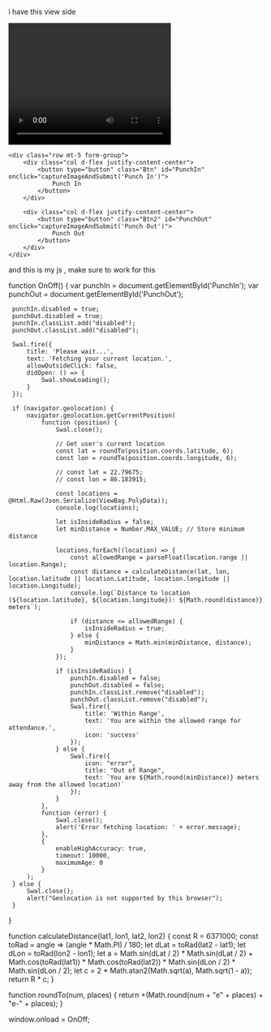 i have this view side

<form asp-action="AttendanceData" id="form" asp-controller="Geo" method="post">
    <div class="form-group text-center">
        <video id="video" width="320" height="240" autoplay playsinline></video>
        <canvas id="canvas" style="display: none;"></canvas>
    </div>
    <input type="hidden" name="Type" id="EntryType" />

    <div class="row mt-5 form-group">
        <div class="col d-flex justify-content-center">
            <button type="button" class="Btn" id="PunchIn" onclick="captureImageAndSubmit('Punch In')">
                Punch In
            </button>
        </div>

        <div class="col d-flex justify-content-center">
            <button type="button" class="Btn2" id="PunchOut" onclick="captureImageAndSubmit('Punch Out')">
                Punch Out
            </button>
        </div>
    </div>
</form>

and this is my js , make sure to work for this 
<script>
    const video = document.getElementById("video");
    const canvas = document.getElementById("canvas");
    const EntryTypeInput = document.getElementById("EntryType");
    const form = document.getElementById("form");

    // Start Camera
    navigator.mediaDevices.getUserMedia({ video: { facingMode: "user" } })
        .then(function (stream) {
            video.srcObject = stream;
            video.play();
        })
        .catch(function (error) {
            console.error("Error accessing camera: ", error);
        });

    function captureImageAndSubmit(entryType) {
        // Set Entry Type (Punch In / Punch Out)
        EntryTypeInput.value = entryType;

        // Capture Image
        const context = canvas.getContext("2d");
        canvas.width = video.videoWidth;
        canvas.height = video.videoHeight;
        context.drawImage(video, 0, 0, canvas.width, canvas.height);

        // Convert Image to Base64
        const imageData = canvas.toDataURL("image/png");
        
        // Append Image Data to Form
        const imageInput = document.createElement("input");
        imageInput.type = "hidden";
        imageInput.name = "ImageData";
        imageInput.value = imageData;
        form.appendChild(imageInput);

        // Submit Form
        form.submit();
    }
</script>
 function OnOff() {
     var punchIn = document.getElementById('PunchIn');
     var punchOut = document.getElementById('PunchOut');

     punchIn.disabled = true;
     punchOut.disabled = true;
     punchIn.classList.add("disabled");
     punchOut.classList.add("disabled");

     Swal.fire({
         title: 'Please wait...',
         text: 'Fetching your current location.',
         allowOutsideClick: false,
         didOpen: () => {
             Swal.showLoading();
         }
     });

     if (navigator.geolocation) {
         navigator.geolocation.getCurrentPosition(
             function (position) {
                 Swal.close();

                 // Get user's current location
                 const lat = roundTo(position.coords.latitude, 6);
                 const lon = roundTo(position.coords.longitude, 6);

                 // const lat = 22.79675;
                 // const lon = 86.183915;

                 const locations = @Html.Raw(Json.Serialize(ViewBag.PolyData));
                 console.log(locations);

                 let isInsideRadius = false;
                 let minDistance = Number.MAX_VALUE; // Store minimum distance

                 locations.forEach((location) => {
                     const allowedRange = parseFloat(location.range || location.Range);
                     const distance = calculateDistance(lat, lon, location.latitude || location.Latitude, location.longitude || location.Longitude);
                     console.log(`Distance to location (${location.latitude}, ${location.longitude}): ${Math.round(distance)} meters`);

                     if (distance <= allowedRange) {
                         isInsideRadius = true;
                     } else {
                         minDistance = Math.min(minDistance, distance);
                     }
                 });

                 if (isInsideRadius) {
                     punchIn.disabled = false;
                     punchOut.disabled = false;
                     punchIn.classList.remove("disabled");
                     punchOut.classList.remove("disabled");
                     Swal.fire({
                         title: 'Within Range',
                         text: 'You are within the allowed range for attendance.',
                         icon: 'success'
                     });
                 } else {
                     Swal.fire({
                         icon: "error",
                         title: "Out of Range",
                         text: `You are ${Math.round(minDistance)} meters away from the allowed location!`
                     });
                 }
             },
             function (error) {
                 Swal.close();
                 alert('Error fetching location: ' + error.message);
             },
             {
                 enableHighAccuracy: true,
                 timeout: 10000,
                 maximumAge: 0
             }
         );
     } else {
         Swal.close();
         alert("Geolocation is not supported by this browser");
     }
 }

 function calculateDistance(lat1, lon1, lat2, lon2) {
     const R = 6371000;
     const toRad = angle => (angle * Math.PI) / 180;
     let dLat = toRad(lat2 - lat1);
     let dLon = toRad(lon2 - lon1);
     let a = Math.sin(dLat / 2) * Math.sin(dLat / 2) +
         Math.cos(toRad(lat1)) * Math.cos(toRad(lat2)) *
         Math.sin(dLon / 2) * Math.sin(dLon / 2);
     let c = 2 * Math.atan2(Math.sqrt(a), Math.sqrt(1 - a));
     return R * c;
 }

 function roundTo(num, places) {
     return +(Math.round(num + "e" + places) + "e-" + places);
 }

 window.onload = OnOff;
